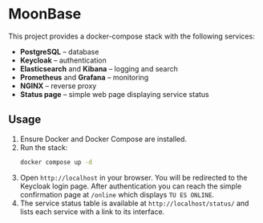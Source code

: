 # MoonBase

This project provides a docker-compose stack with the following services:

- **PostgreSQL** – database
- **Keycloak** – authentication
- **Elasticsearch** and **Kibana** – logging and search
- **Prometheus** and **Grafana** – monitoring
- **NGINX** – reverse proxy
- **Status page** – simple web page displaying service status

## Usage

1. Ensure Docker and Docker Compose are installed.
2. Run the stack:
   ```bash
   docker compose up -d
   ```
3. Open `http://localhost` in your browser. You will be redirected to the
   Keycloak login page. After authentication you can reach the simple
   confirmation page at `/online` which displays `TU ES ONLINE`.
4. The service status table is available at `http://localhost/status/` and lists
   each service with a link to its interface.
